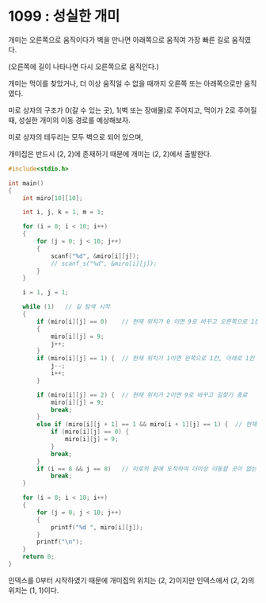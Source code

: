 # 1099 : 성실한 개미
개미는 오른쪽으로 움직이다가 벽을 만나면 아래쪽으로 움직여 가장 빠른 길로 움직였다.

(오른쪽에 길이 나타나면 다시 오른쪽으로 움직인다.)

개미는 먹이를 찾았거나, 더 이상 움직일 수 없을 때까지 오른쪽 또는 아래쪽으로만 움직였다.

미로 상자의 구조가 0(갈 수 있는 곳), 1(벽 또는 장애물)로 주어지고,
먹이가 2로 주어질 때, 성실한 개미의 이동 경로를 예상해보자.

미로 상자의 테두리는 모두 벽으로 되어 있으며,

개미집은 반드시 (2, 2)에 존재하기 때문에 개미는 (2, 2)에서 출발한다.

```c
#include<stdio.h>

int main()
{
	int miro[10][10];

	int i, j, k = 1, m = 1;

	for (i = 0; i < 10; i++)
	{
		for (j = 0; j < 10; j++)
		{
			scanf("%d", &miro[i][j]);
			// scanf_s("%d", &miro[i][j]);
		}
	}

	i = 1, j = 1;

	while (1)	// 길 탐색 시작
	{
		if (miro[i][j] == 0)	// 현재 위치가 0 이면 9로 바꾸고 오른쪽으로 1칸 이동
		{	
			miro[i][j] = 9;
			j++;
		}
		if (miro[i][j] == 1) {	// 현재 위치가 1이면 왼쪽으로 1칸, 아래로 1칸 이동
			j--;
			i++;
		}

		if (miro[i][j] == 2) {	// 현재 위치가 2이면 9로 바꾸고 길찾기 종료
			miro[i][j] = 9;
			break;
		}
		else if (miro[i][j + 1] == 1 && miro[i + 1][j] == 1) {	// 현재 위치에서 오른쪽과 아래의 값이 둘 다 1이면 현재 위치를 9로 바꾸고 길찾기 종료
			if (miro[i][j] == 0) {
				miro[i][j] = 9;
			}
			break;
		}
		if (i == 8 && j == 8)	// 미로의 끝에 도착하여 더이상 이동할 곳이 없는 경우 길찾기 종료
			break;
	}

	for (i = 0; i < 10; i++)
	{
		for (j = 0; j < 10; j++)
		{
			printf("%d ", miro[i][j]);
		}
		printf("\n");
	}
	return 0;
}
```
인덱스를 0부터 시작하였기 때문에 개미집의 위치는 (2, 2)이지만 인덱스에서 (2, 2)의 위치는 (1, 1)이다.